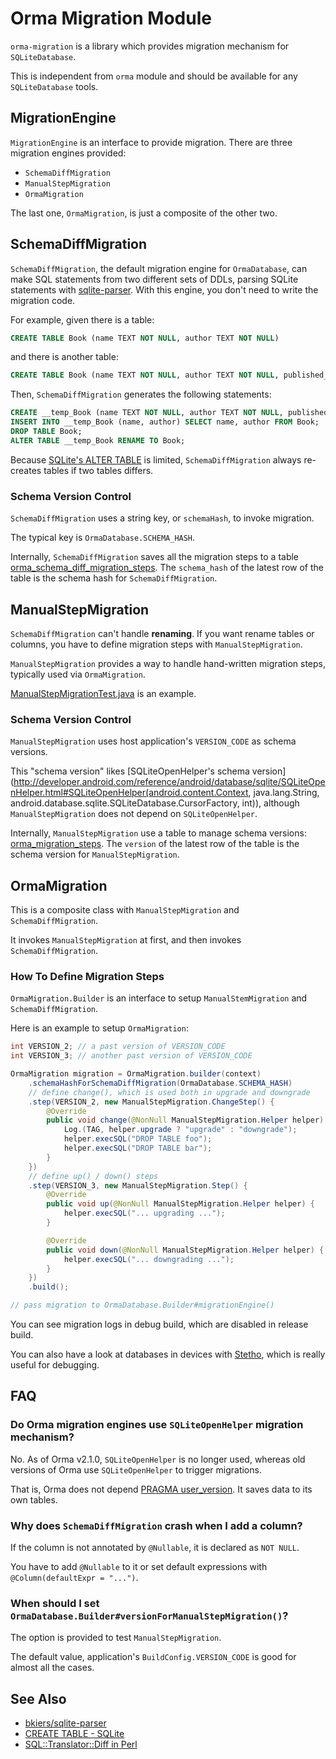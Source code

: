 # Orma Migration Module

`orma-migration` is a library which provides migration mechanism for `SQLiteDatabase`.

This is independent from `orma` module and should be available for any `SQLiteDatabase` tools.

## MigrationEngine

`MigrationEngine` is an interface to provide migration. There are three migration engines provided:

* `SchemaDiffMigration`
* `ManualStepMigration`
* `OrmaMigration`

The last one, `OrmaMigration`, is just a composite of the other two.

## SchemaDiffMigration

`SchemaDiffMigration`, the default migration engine for `OrmaDatabase`, can make SQL statements from two different sets of DDLs, parsing SQLite statements with [sqlite-parser](https://github.com/bkiers/sqlite-parser). With this engine, you don't need to write the migration code.

For example, given there is a table:

```sql
CREATE TABLE Book (name TEXT NOT NULL, author TEXT NOT NULL)
```

and there is another table:

```sql
CREATE TABLE Book (name TEXT NOT NULL, author TEXT NOT NULL, published_date DATE)
```

Then, `SchemaDiffMigration` generates the following statements:

```sql
CREATE __temp_Book (name TEXT NOT NULL, author TEXT NOT NULL, published_date DATE);
INSERT INTO __temp_Book (name, author) SELECT name, author FROM Book;
DROP TABLE Book;
ALTER TABLE __temp_Book RENAME TO Book;
```

Because [SQLite's ALTER TABLE](https://www.sqlite.org/lang_altertable.html)
is limited, `SchemaDiffMigration` always re-creates tables if two tables differs.

### Schema Version Control

`SchemaDiffMigration` uses a string key, or `schemaHash`, to invoke migration.

The typical key is `OrmaDatabase.SCHEMA_HASH`.

Internally, `SchemaDiffMigration` saves all the migration steps to a table [orma_schema_diff_migration_steps](https://github.com/gfx/Android-Orma/blob/master/migration/src/main/java/com/github/gfx/android/orma/migration/SchemaDiffMigration.java#L49). The `schema_hash` of the latest row of the table is the schema hash for `SchemaDiffMigration`.

## ManualStepMigration

`SchemaDiffMigration` can't handle **renaming**. If you want rename tables
or columns, you have to define migration steps with `ManualStepMigration`.

`ManualStepMigration` provides a way to handle hand-written migration steps,
typically used via `OrmaMigration`.

[ManualStepMigrationTest.java](src/test/java/com/github/gfx/android/orma/migration/test/ManualStepMigrationTest.java)
is an example.

### Schema Version Control

`ManualStepMigration` uses host application's `VERSION_CODE` as schema versions.

This "schema version" likes [SQLiteOpenHelper's schema version](http://developer.android.com/reference/android/database/sqlite/SQLiteOpenHelper.html#SQLiteOpenHelper(android.content.Context, java.lang.String, android.database.sqlite.SQLiteDatabase.CursorFactory, int)), although `ManualStepMigration` does not depend on `SQLiteOpenHelper`.

Internally, `ManualStepMigration` use a table to manage schema versions: [orma_migration_steps](https://github.com/gfx/Android-Orma/blob/master/migration/src/main/java/com/github/gfx/android/orma/migration/ManualStepMigration.java#L35). The `version` of the latest row of the table is the schema version for `ManualStepMigration`.

## OrmaMigration

This is a composite class with `ManualStepMigration` and `SchemaDiffMigration`.

It invokes `ManualStepMigration` at first, and then invokes `SchemaDiffMigration`.

### How To Define Migration Steps

`OrmaMigration.Builder` is an interface to setup `ManualStemMigration` and `SchemaDiffMigration`.

Here is an example to setup `OrmaMigration`:

```java
int VERSION_2; // a past version of VERSION_CODE
int VERSION_3; // another past version of VERSION_CODE

OrmaMigration migration = OrmaMigration.builder(context)
    .schemaHashForSchemaDiffMigration(OrmaDatabase.SCHEMA_HASH)
    // define change(), which is used both in upgrade and downgrade
    .step(VERSION_2, new ManualStepMigration.ChangeStep() {
        @Override
        public void change(@NonNull ManualStepMigration.Helper helper) {
            Log.(TAG, helper.upgrade ? "upgrade" : "downgrade");
            helper.execSQL("DROP TABLE foo");
            helper.execSQL("DROP TABLE bar");
        }
    })
    // define up() / down() steps
    .step(VERSION_3, new ManualStepMigration.Step() {
        @Override
        public void up(@NonNull ManualStepMigration.Helper helper) {
            helper.execSQL("... upgrading ...");
        }

        @Override
        public void down(@NonNull ManualStepMigration.Helper helper) {
            helper.execSQL("... downgrading ...");
        }
    })
    .build();

// pass migration to OrmaDatabase.Builder#migrationEngine()
```

You can see migration logs in debug build, which are disabled in release build.

You can also have a look at databases in devices with [Stetho](https://github.com/facebook/stetho), which is really useful for debugging.

## FAQ

### Do Orma migration engines use `SQLiteOpenHelper` migration mechanism?

No. As of Orma v2.1.0, `SQLiteOpenHelper` is no longer used, whereas old versions of Orma use `SQLiteOpenHelper` to trigger migrations.

That is, Orma does not depend [PRAGMA user_version](https://www.sqlite.org/pragma.html#pragma_schema_version). It saves data to its own tables.

### Why does `SchemaDiffMigration` crash when I add a column?

If the column is not annotated by `@Nullable`, it is declared as `NOT NULL`.

You have to add `@Nullable` to it or set default expressions with `@Column(defaultExpr = "...")`.

### When should I set `OrmaDatabase.Builder#versionForManualStepMigration()`?

The option is provided to test `ManualStepMigration`.

The default value, application's `BuildConfig.VERSION_CODE` is good for almost all the cases.

## See Also

* [bkiers/sqlite-parser](https://github.com/bkiers/sqlite-parser)
* [CREATE TABLE - SQLite](https://www.sqlite.org/lang_createtable.html)
* [SQL::Translator::Diff in Perl](https://metacpan.org/pod/SQL::Translator::Diff)
